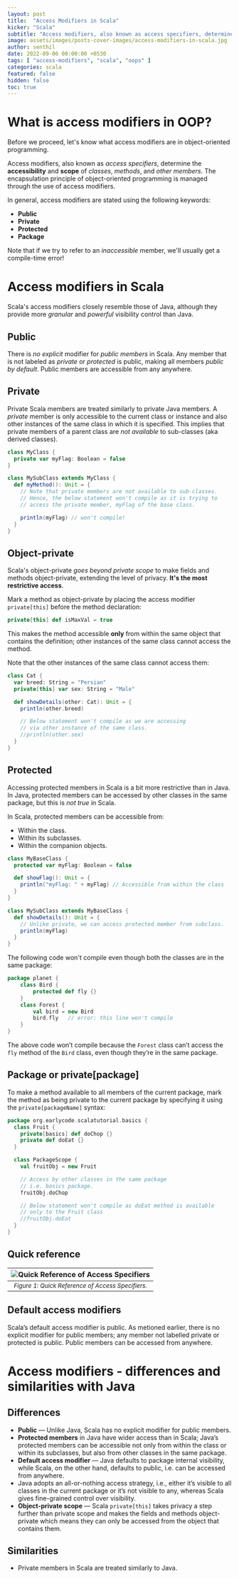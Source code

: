 ```yaml
---
layout: post
title:  "Access Modifiers in Scala"
kicker: "Scala"
subtitle: "Access modifiers, also known as access specifiers, determine the accessibility and scope of classes, methods, and other members. Scala's access modifiers closely resemble those of Java, although they provide more *granular* and *powerful* visibility control than Java."
image: assets/images/posts-cover-images/access-modifiers-in-scala.jpg
author: senthil
date: 2022-09-06 00:00:00 +0530
tags: [ "access-modifiers", "scala", "oops" ]
categories: scala
featured: false
hidden: false
toc: true
---
```


# What is access modifiers in OOP?

Before we proceed, let's know what access modifiers are in object-oriented programming.

Access modifiers, also known as *access specifiers*, determine the **accessibility** and **scope** of *classes*, *methods*, and *other members*. The encapsulation principle of object-oriented programming is managed through the use of access modifiers.

In general, access modifiers are stated using the following keywords:

- **Public**
- **Private**
- **Protected**
- **Package**

Note that if we try to refer to an *inaccessible* member, we'll usually get a compile-time error!

# Access modifiers in Scala

Scala's access modifiers closely resemble those of Java, although they provide more *granular* and *powerful* visibility control than Java.

## Public

There is *no explicit* modifier for *public members* in Scala. Any member that is not labeled as *private* or *protected* is public, making all members *public by default*. Public members are accessible from any anywhere.

## Private

Private Scala members are treated similarly to private Java members. A *private* member is only accessible to the current class or instance and also other instances of the same class in which it is specified. This implies that private members of a parent class are *not available* to sub-classes (aka derived classes).

```scala
class MyClass {
  private var myFlag: Boolean = false
}

class MySubClass extends MyClass {
  def myMethod(): Unit = {
    // Note that private members are not available to sub-classes.
    // Hence, the below statement won't compile as it is trying to
    // access the private member, myFlag of the base class.

    println(myFlag) // won't compile!
  }
}
```

## Object-private

Scala's object-private *goes beyond private scope* to make fields and methods object-private, extending the level of privacy. **It's the most restrictive access**. 

Mark a method as object-private by placing the access modifier `private[this]` before the method declaration:

```scala
private[this] def isMaxVal = true
```

This makes the method accessible **only** from within the same object that contains the definition; other instances of the same class cannot access the method.

Note that the other instances of the same class cannot access them:

```scala
class Cat {
  var breed: String = "Persian"
  private[this] var sex: String = "Male"

  def showDetails(other: Cat): Unit = {
    println(other.breed)

    // Below statement won't compile as we are accessing
    // via other instance of the same class.
    //println(other.sex)
  }
}
```

## Protected

Accessing protected members in Scala is a bit more restrictive than in Java. In Java, protected members can be accessed by other classes in the same package, but this is *not true* in Scala.

In Scala, protected members can be accessible from:

- Within the class.
- Within its subclasses.
- Within the companion objects.

```scala
class MyBaseClass {
  protected var myFlag: Boolean = false

  def showFlag(): Unit = {
    println("myFlag: " + myFlag) // Accessible from within the class
  }
}

class MySubClass extends MyBaseClass {
  def showDetails(): Unit = {
    // Unlike private, we can access protected member from subclass.
    println(myFlag)
  }
}
```

The following code won't compile even though both the classes are in the same package:

```scala
package planet {
    class Bird {
        protected def fly {}
    }
    class Forest {
        val bird = new Bird
        bird.fly   // error: this line won't compile
    }
}
```

The above code won’t compile because the `Forest` class can’t access the `fly` method of the `Bird` class, even though they’re in the same package.

## Package or private[package]

To make a method available to all members of the current package, mark the method as being private to the current package by specifying it using the `private[packageName]` syntax:

```scala
package org.earlycode.scalatutorial.basics {
  class Fruit {
    private[basics] def doChop {}
    private def doEat {}
  }

  class PackageScope {
    val fruitObj = new Fruit

    // Access by other classes in the same package 
    // i.e. basics package.
    fruitObj.doChop

    // Below statement won't compile as doEat method is available
    // only to the Fruit class
    //fruitObj.doEat
  }
}
```

## Quick reference

|![Quick Reference of Access Specifiers](/assets/images/posts/scala-quick-reference-access-modifiers.png "Quick Reference of Access Specifiers")|
|:-:|
|<sup>*Figure 1: Quick Reference of Access Specifiers.*</sup>|<br/><br/>

## Default access modifiers

Scala’s default access modifier is public. As metioned earlier, there is no explicit modifier for public members; any member not labelled private or protected is public. Public members can be accessed from anywhere.

# Access modifiers - differences and similarities with Java

## Differences

- **Public** — Unlike Java, Scala has no explicit modifier for public members.
- **Protected members** in Java have wider access than in Scala; Java’s protected members can be accessible not only from within the class or within its subclasses, but also from other classes in the same package.
- **Default access modifier** — Java defaults to package internal visibility, while Scala, on the other hand, defaults to public, i.e. can be accessed from anywhere.
- Java adopts an all-or-nothing access strategy, i.e., either it’s visible to all classes in the current package or it’s not visible to any, whereas Scala gives fine-grained control over visibility.
- **Object-private scope** — Scala `private[this]` takes privacy a step further than private scope and makes the fields and methods object-private which means they can only be accessed from the object that contains them.

## Similarities

- Private members in Scala are treated similarly to Java.